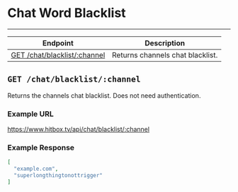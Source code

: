 # Chat Word Blacklist
***

| Endpoint | Description |
| ---- | --------------- |
| [GET /chat/blacklist/:channel](/chat/blacklist.md#get-chatblacklist) | Returns channels chat blacklist. |

## `GET /chat/blacklist/:channel`

Returns the channels chat blacklist. Does not need authentication.

### Example URL

https://www.hitbox.tv/api/chat/blacklist/:channel

### Example Response 

```json
[
  "example.com",
  "superlongthingtonottrigger"
]
```
